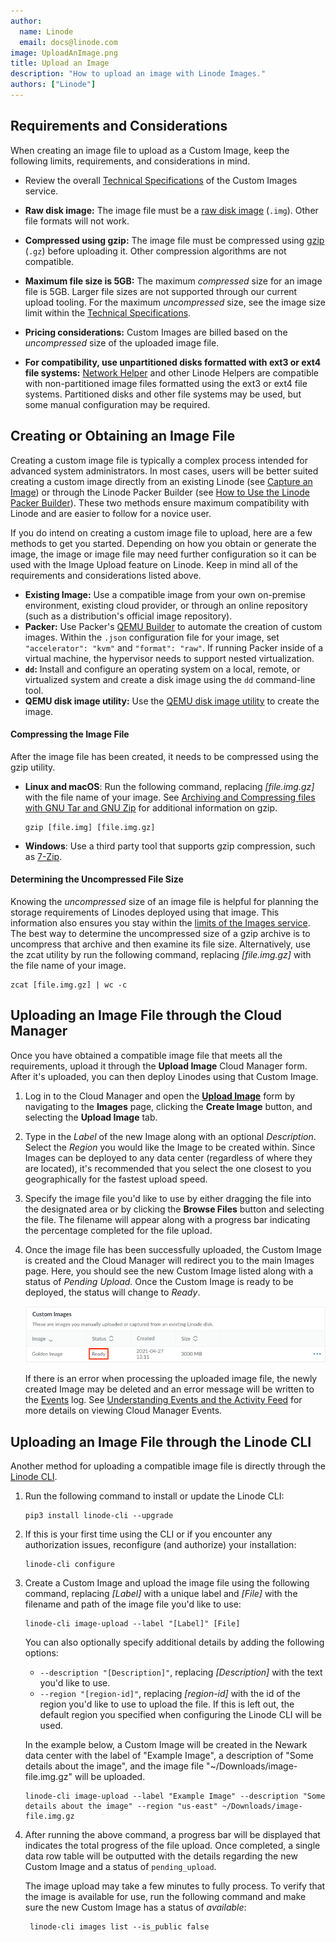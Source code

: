 ```yaml
---
author:
  name: Linode
  email: docs@linode.com
image: UploadAnImage.png
title: Upload an Image
description: "How to upload an image with Linode Images."
authors: ["Linode"]
---
```


## Requirements and Considerations

When creating an image file to upload as a Custom Image, keep the following limits, requirements, and considerations in mind.

- Review the overall [Technical Specifications](/docs/products/tools/images/#technical-specifications) of the Custom Images service.

- **Raw disk image:** The image file must be a [raw disk image](https://en.wikipedia.org/wiki/IMG_(file_format)) (`.img`). Other file formats will not work.

- **Compressed using gzip:** The image file must be compressed using [gzip](https://en.wikipedia.org/wiki/Gzip) (`.gz`) before uploading it. Other compression algorithms are not compatible.

- **Maximum file size is 5GB:** The maximum *compressed* size for an image file is 5GB. Larger file sizes are not supported through our current upload tooling. For the maximum *uncompressed* size, see the image size limit within the [Technical Specifications](/docs/products/tools/images/#technical-specifications).

- **Pricing considerations:** Custom Images are billed based on the *uncompressed* size of the uploaded image file.

- **For compatibility, use unpartitioned disks formatted with ext3 or ext4 file systems:** [Network Helper](/docs/products/compute/compute-instances/guides/network-helper/) and other Linode Helpers are compatible with non-partitioned image files formatted using the ext3 or ext4 file systems. Partitioned disks and other file systems may be used, but some manual configuration may be required.

## Creating or Obtaining an Image File

Creating a custom image file is typically a complex process intended for advanced system administrators. In most cases, users will be better suited creating a custom image directly from an existing Linode (see [Capture an Image](/docs/products/tools/images/guides/capture-an-image/)) or through the Linode Packer Builder (see [How to Use the Linode Packer Builder](/docs/guides/how-to-use-linode-packer-builder/)). These two methods ensure maximum compatibility with Linode and are easier to follow for a novice user.

If you do intend on creating a custom image file to upload, here are a few methods to get you started. Depending on how you obtain or generate the image, the image or image file may need further configuration so it can be used with the Image Upload feature on Linode. Keep in mind all of the requirements and considerations listed above.

- **Existing Image:** Use a compatible image from your own on-premise environment, existing cloud provider, or through an online repository (such as a distribution's official image repository).
- **Packer:** Use Packer's [QEMU Builder](https://www.packer.io/docs/builders/qemu) to automate the creation of custom images. Within the `.json` configuration file for your image, set `"accelerator": "kvm"` and `"format": "raw"`. If running Packer inside of a virtual machine, the hypervisor needs to support nested virtualization.
- **`dd`:** Install and configure an operating system on a local, remote, or virtualized system and create a disk image using the `dd` command-line tool.
- **QEMU disk image utility:** Use the [QEMU disk image utility](https://qemu-project.gitlab.io/qemu/tools/qemu-img.html) to create the image.

#### Compressing the Image File

After the image file has been created, it needs to be compressed using the gzip utility.

-   **Linux and macOS**: Run the following command, replacing *[file.img.gz]* with the file name of your image. See [Archiving and Compressing files with GNU Tar and GNU Zip](/docs/guides/archiving-and-compressing-files-with-gnu-tar-and-gnu-zip/) for additional information on gzip.

        gzip [file.img] [file.img.gz]

-   **Windows**: Use a third party tool that supports gzip compression, such as [7-Zip](https://www.7-zip.org/).

#### Determining the Uncompressed File Size

Knowing the *uncompressed* size of an image file is helpful for planning the storage requirements of Linodes deployed using that image. This information also ensures you stay within the [limits of the Images service](/docs/products/tools/images/#limits). The best way to determine the uncompressed size of a gzip archive is to uncompress that archive and then examine its file size. Alternatively, use the zcat utility by run the following command, replacing *[file.img.gz]* with the file name of your image.

    zcat [file.img.gz] | wc -c

## Uploading an Image File through the Cloud Manager

Once you have obtained a compatible image file that meets all the requirements, upload it through the **Upload Image** Cloud Manager form. After it's uploaded, you can then deploy Linodes using that Custom Image.

1.  Log in to the Cloud Manager and open the **[Upload Image](https://cloud.linode.com/images/create/upload)** form by navigating to the **Images** page, clicking the **Create Image** button, and selecting the **Upload Image** tab.

1.  Type in the *Label* of the new Image along with an optional *Description*. Select the *Region* you would like the Image to be created within. Since Images can be deployed to any data center (regardless of where they are located), it's recommended that you select the one closest to you geographically for the fastest upload speed.

1.  Specify the image file you'd like to use by either dragging the file into the designated area or by clicking the **Browse Files** button and selecting the file. The filename will appear along with a progress bar indicating the percentage completed for the file upload.

1.  Once the image file has been successfully uploaded, the Custom Image is created and the Cloud Manager will redirect you to the main Images page. Here, you should see the new Custom Image listed along with a status of *Pending Upload*. Once the Custom Image is ready to be deployed, the status will change to *Ready*.

    ![Image status](images-upload-status.png "Image status")

    If there is an error when processing the uploaded image file, the newly created Image may be deleted and an error message will be written to the [Events](https://cloud.linode.com/events) log. See [Understanding Events and the Activity Feed](/docs/guides/cloud-manager-events-and-activity-feeds/) for more details on viewing Cloud Manager Events.

## Uploading an Image File through the Linode CLI

Another method for uploading a compatible image file is directly through the [Linode CLI](/docs/products/tools/cli/get-started/).

1.  Run the following command to install or update the Linode CLI:

        pip3 install linode-cli --upgrade

2.  If this is your first time using the CLI or if you encounter any authorization issues, reconfigure (and authorize) your installation:

        linode-cli configure

3.  Create a Custom Image and upload the image file using the following command, replacing *[Label]* with a unique label and *[File]* with the filename and path of the image file you'd like to use:

        linode-cli image-upload --label "[Label]" [File]

    You can also optionally specify additional details by adding the following options:

    - `--description "[Description]"`, replacing *[Description]* with the text you'd like to use.
    - `--region "[region-id]"`, replacing *[region-id]* with the id of the region you'd like to use to upload the file. If this is left out, the default region you specified when configuring the Linode CLI will be used.

    In the example below, a Custom Image will be created in the Newark data center with the label of "Example Image", a description of "Some details about the image", and the image file "~/Downloads/image-file.img.gz" will be uploaded.

        linode-cli image-upload --label "Example Image" --description "Some details about the image" --region "us-east" ~/Downloads/image-file.img.gz

4. After running the above command, a progress bar will be displayed that indicates the total progress of the file upload. Once completed, a single data row table will be outputted with the details regarding the new Custom Image and a status of `pending_upload`.

    The image upload may take a few minutes to fully process. To verify that the image is available for use, run the following command and make sure the new Custom Image has a status of *available*:

        linode-cli images list --is_public false